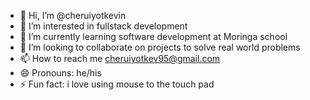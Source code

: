 - 👋 Hi, I’m @cheruiyotkevin
- 👀 I’m interested in fullstack development
- 🌱 I’m currently learning software development at Moringa school
- 💞️ I’m looking to collaborate on projects to solve real world problems
- 📫 How to reach me cheruiyotkev95@gmail.com
- 😄 Pronouns: he/his
- ⚡ Fun fact: i love using mouse to the touch pad

<!---
cheruiyotkevin/cheruiyotkevin is a ✨ special ✨ repository because its `README.md` (this file) appears on your GitHub profile.
You can click the Preview link to take a look at your changes.
--->
